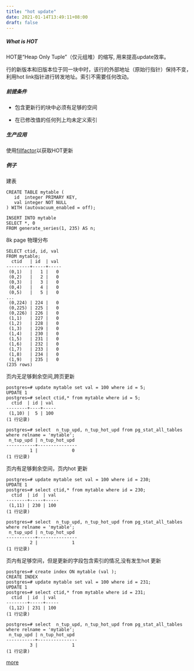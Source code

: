 ```yaml
---
title: "hot update"
date: 2021-01-14T13:49:11+08:00
draft: false
---
```


##### What is HOT

HOT是“Heap Only Tuple”（仅元组堆）的缩写, 用来提高update效率。

行的新版本和旧版本位于同一块中时，该行的外部地址（原始行指针）保持不变，利用hot link指针进行转发地址。索引不需要任何改动。

##### 前提条件

- 包含更新行的块中必须有足够的空间

- 在已修改值的任何列上均未定义索引

##### 生产应用

使用[fillfactor](./postgres/fillfactor)以获取HOT更新

##### 例子

建表
```
CREATE TABLE mytable (
   id  integer PRIMARY KEY,
   val integer NOT NULL
) WITH (autovacuum_enabled = off);
 
INSERT INTO mytable
SELECT *, 0
FROM generate_series(1, 235) AS n; 

```

8k page 物理分布
```
SELECT ctid, id, val
FROM mytable;
  ctid   | id  | val 
---------+-----+-----
 (0,1)   |   1 |   0
 (0,2)   |   2 |   0
 (0,3)   |   3 |   0
 (0,4)   |   4 |   0
 (0,5)   |   5 |   0
...
 (0,224) | 224 |   0
 (0,225) | 225 |   0
 (0,226) | 226 |   0
 (1,1)   | 227 |   0
 (1,2)   | 228 |   0
 (1,3)   | 229 |   0
 (1,4)   | 230 |   0
 (1,5)   | 231 |   0
 (1,6)   | 232 |   0
 (1,7)   | 233 |   0
 (1,8)   | 234 |   0
 (1,9)   | 235 |   0
(235 rows)
```

页内无足够剩余空间,跨页更新
```
postgres=# update mytable set val = 100 where id = 5;
UPDATE 1
postgres=# select ctid,* from mytable where id = 5;
  ctid  | id | val 
--------+----+-----
 (1,10) |  5 | 100
(1 行记录)

postgres=# select  n_tup_upd, n_tup_hot_upd from pg_stat_all_tables where relname = 'mytable';
 n_tup_upd | n_tup_hot_upd 
-----------+---------------
         1 |             0
(1 行记录)

```

页内有足够剩余空间，页内hot 更新
```
postgres=# update mytable set val = 100 where id = 230;
UPDATE 1
postgres=# select ctid,* from mytable where id = 230;
  ctid  | id  | val 
--------+-----+-----
 (1,11) | 230 | 100
(1 行记录)

postgres=# select  n_tup_upd, n_tup_hot_upd from pg_stat_all_tables where relname = 'mytable';
 n_tup_upd | n_tup_hot_upd 
-----------+---------------
         2 |             1
(1 行记录)
```

页内有足够空间，但是更新的字段包含索引的情况,没有发生hot 更新
```
postgres=# create index ON mytable (val );
CREATE INDEX
postgres=# update mytable set val = 100 where id = 231;
UPDATE 1
postgres=# select ctid,* from mytable where id = 231;
  ctid  | id  | val 
--------+-----+-----
 (1,12) | 231 | 100
(1 行记录)

postgres=# select  n_tup_upd, n_tup_hot_upd from pg_stat_all_tables where relname = 'mytable';
 n_tup_upd | n_tup_hot_upd 
-----------+---------------
         3 |             1
(1 行记录)

```

[more](https://www.modb.pro/db/33457)
